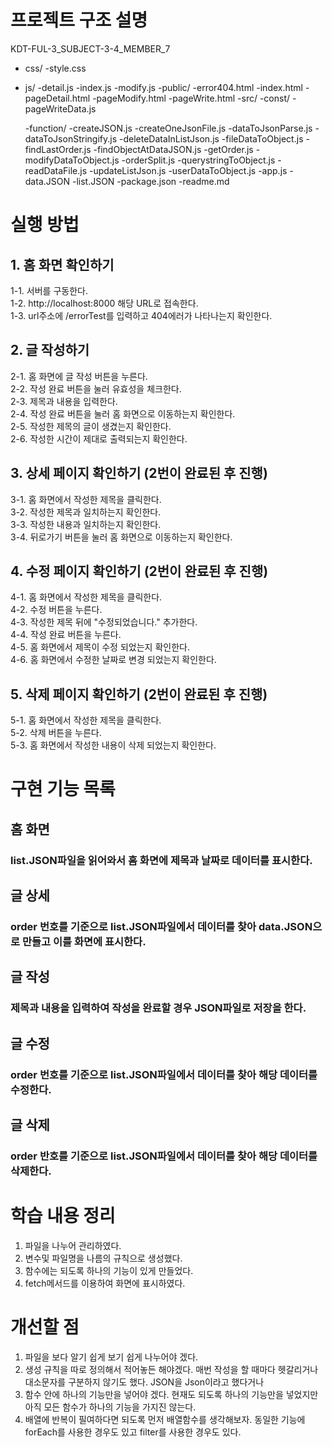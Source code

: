 # 프로젝트 구조 설명
KDT-FUL-3_SUBJECT-3-4_MEMBER_7
- css/
    -style.css
- js/
    -detail.js
	-index.js
	-modify.js
-public/
	-error404.html
	-index.html
	-pageDetail.html
	-pageModify.html
	-pageWrite.html
-src/
	-const/
		-pageWriteData.js

	-function/
		-createJSON.js
		-createOneJsonFile.js
		-dataToJsonParse.js
		-dataToJsonStringify.js
		-deleteDataInListJson.js
		-fileDataToObject.js
		-findLastOrder.js
		-findObjectAtDataJSON.js
		-getOrder.js
		-modifyDataToObject.js
		-orderSplit.js
		-querystringToObject.js
		-readDataFile.js
		-updateListJson.js
		-userDataToObject.js
-app.js
-data.JSON
-list.JSON
-package.json
-readme.md

# 실행 방법
## 1. 홈 화면 확인하기
1-1. 서버를 구동한다. </br>
1-2. http://localhost:8000 해당 URL로 접속한다. </br>
1-3. url주소에 /errorTest를 입력하고 404에러가 나타나는지 확인한다. </br>

## 2. 글 작성하기
2-1. 홈 화면에 글 작성 버튼을 누른다. </br>
2-2. 작성 완료 버튼을 눌러 유효성을 체크한다. </br>
2-3. 제목과 내용을 입력한다. </br>
2-4. 작성 완료 버튼을 눌러 홈 화면으로 이동하는지 확인한다. </br>
2-5. 작성한 제목의 글이 생겼는지 확인한다. </br>
2-6. 작성한 시간이 제대로 출력되는지 확인한다. </br>

## 3. 상세 페이지 확인하기 (2번이 완료된 후 진행)
3-1. 홈 화면에서 작성한 제목을 클릭한다. </br>
3-2. 작성한 제목과 일치하는지 확인한다. </br>
3-3. 작성한 내용과 일치하는지 확인한다. </br>
3-4. 뒤로가기 버튼을 눌러 홈 화면으로 이동하는지 확인한다. </br>

## 4. 수정 페이지 확인하기 (2번이 완료된 후 진행)
4-1. 홈 화면에서 작성한 제목을 클릭한다. </br>
4-2. 수정 버튼을 누른다. </br>
4-3. 작성한 제목 뒤에 "수정되었습니다." 추가한다. </br>
4-4. 작성 완료 버튼을 누른다. </br>
4-5. 홈 화면에서 제목이 수정 되었는지 확인한다. </br>
4-6. 홈 화면에서 수정한 날짜로 변경 되었는지 확인한다. </br>

## 5. 삭제 페이지 확인하기 (2번이 완료된 후 진행)
5-1. 홈 화면에서 작성한 제목을 클릭한다. </br>
5-2. 삭제 버튼을 누른다. </br>
5-3. 홈 화면에서 작성한 내용이 삭제 되었는지 확인한다. </br>

# 구현 기능 목록
## 홈 화면
### list.JSON파일을 읽어와서 홈 화면에 제목과 날짜로 데이터를 표시한다.
## 글 상세
### order 번호를 기준으로 list.JSON파일에서 데이터를 찾아 data.JSON으로 만들고 이를 화면에 표시한다.
## 글 작성
### 제목과 내용을 입력하여 작성을 완료할 경우 JSON파일로 저장을 한다.
## 글 수정
### order 번호를 기준으로 list.JSON파일에서 데이터를 찾아 해당 데이터를 수정한다.
## 글 삭제
### order 반호를 기준으로 list.JSON파일에서 데이터를 찾아 해당 데이터를 삭제한다.

# 학습 내용 정리
1. 파일을 나누어 관리하였다. </br>
2. 변수및 파일명을 나름의 규칙으로 생성했다. </br>
3. 함수에는 되도록 하나의 기능이 있게 만들었다. </br>
4. fetch메서드를 이용하여 화면에 표시하였다. </br>

# 개선할 점
1. 파일을 보다 알기 쉽게 보기 쉽게 나누어야 겠다. </br>
2. 생성 규칙을 따로 정의해서 적어놓든 해야겠다. 매번 작성을 할 때마다 헷갈리거나 대소문자를 구분하지 않기도 했다. JSON을 Json이라고 했다거나 </br>
3. 함수 안에 하나의 기능만을 넣어야 겠다. 현재도 되도록 하나의 기능만을 넣었지만 아직 모든 함수가 하나의 기능을 가지진 않는다. </br>
4. 배열에 반복이 필여하다면 되도록 먼저 배열함수를 생각해보자. 동일한 기능에 forEach를 사용한 경우도 있고 filter를 사용한 경우도 있다. </br>
